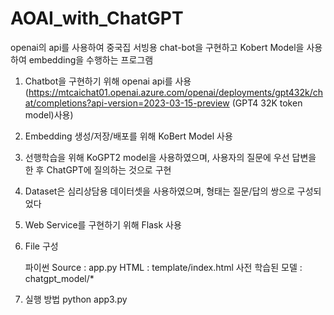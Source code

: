 # AOAI_with_ChatGPT
openai의 api를 사용하여 중국집 서빙용 chat-bot을 구현하고 Kobert Model을 사용하여 embedding을 수행하는 프로그램

1. Chatbot을 구현하기 위해 openai api를 사용
   (https://mtcaichat01.openai.azure.com/openai/deployments/gpt432k/chat/completions?api-version=2023-03-15-preview (GPT4 32K token model)사용)

2. Embedding 생성/저장/배포를 위해 KoBert Model 사용

3. 선행학습을 위해 KoGPT2 model을 사용하였으며, 사용자의 질문에 우선 답변을 한 후 ChatGPT에 질의하는 것으로 구현

4. Dataset은 심리상담용 데이터셋을 사용하였으며, 형태는 질문/답의 쌍으로 구성되었다

5. Web Service를 구현하기 위해 Flask 사용

6. File 구성

   파이썬 Source : app.py
   HTML : template/index.html
   사전 학습된 모델 : chatgpt_model/*

7. 실행 방법
   python app3.py
